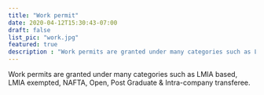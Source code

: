 ```yaml
---
title: "Work permit"
date: 2020-04-12T15:30:43-07:00
draft: false
list_pic: "work.jpg"
featured: true
description : "Work permits are granted under many categories such as LMIA based, LMIA exempted, NAFTA, Open, Post Graduate & Intra-company transferee."
---
```


Work permits are granted under many categories such as LMIA based, LMIA exempted, NAFTA, Open, Post Graduate & Intra-company transferee.
